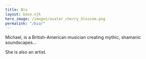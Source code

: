 ```yaml
---
title: Bio
layout: base.njk
hero_image: /images/avatar_cherry_blossom.png
permalink: "/bio/"
---
```

Michael, is a British-American musician creating mythic, shamanic soundscapes...

She is also an artist.
